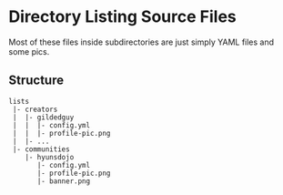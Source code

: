 # Directory Listing Source Files

Most of these files inside subdirectories are just simply
YAML files and some pics.

## Structure

```
lists
 |- creators
 |  |- gildedguy
 |  |  |- config.yml
 |  |  |- profile-pic.png
 |  |- ...
 |- communities
    |- hyunsdojo
       |- config.yml
       |- profile-pic.png
       |- banner.png
```
